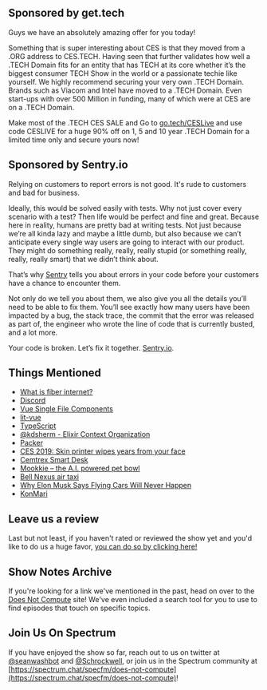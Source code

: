 ## Sponsored by get.tech

Guys we have an absolutely amazing offer for you today!

Something that is super interesting about CES is that they moved from a .ORG address to CES.TECH.
 Having seen that further validates how well a .TECH Domain fits for an entity that has TECH at its core whether it’s the biggest consumer TECH Show in the world or a passionate techie like yourself.
We highly recommend securing your very own .TECH Domain. Brands such as Viacom and Intel have moved to a .TECH Domain. Even start-ups with over 500 Million in funding, many of which were at CES are on a .TECH Domain.
 
Make most of the .TECH CES SALE and Go to [go.tech/CESLive](https://go.tech/CESLive) and use code CESLIVE for a huge 90% off on 1, 5 and 10 year .TECH Domain for a limited time only and secure yours now!


## Sponsored by Sentry.io

Relying on customers to report errors is not good. It's rude to customers and bad for business.

Ideally, this would be solved easily with tests. Why not just cover every scenario with a test? Then life would be perfect and fine and great. Because here in reality, humans are pretty bad at writing tests. Not just because we’re all kinda lazy and maybe a little dumb, but also because we can’t anticipate every single way users are going to interact with our product. They might do something really, really, really stupid (or something really, really, really smart) that we didn’t think about.

That’s why [Sentry](https://www.sentry.io) tells you about errors in your code before your customers have a chance to encounter them.

Not only do we tell you about them, we also give you all the details you’ll need to be able to fix them. You’ll see exactly how many users have been impacted by a bug, the stack trace, the commit that the error was released as part of, the engineer who wrote the line of code that is currently busted, and a lot more.

Your code is broken. Let’s fix it together. [Sentry.io](https://www.sentry.io).

## Things Mentioned

- [What is fiber internet?](https://www.attinternetservice.com/resources/fiber-vs-dsl/)
- [Discord](https://discordapp.com/)
- [Vue Single File Components](https://vuejs.org/v2/guide/single-file-components.html)
- [lit-vue](https://github.com/egoist/lit-vue)
- [TypeScript](https://www.typescriptlang.org/)
- [@kdsherm - Elixir Context Organization](https://spectrum.chat/?t=c61deda5-98ff-487c-b25f-4c806829940d)
- [Packer](https://www.packer.io/intro/)
- [CES 2019: Skin printer wipes years from your face
](https://www.bbc.com/news/av/technology-46831270/ces-2019-skin-printer-wipes-years-from-your-face)
- [Cemtrex Smart Desk](https://smartestdesk.com/)
- [Mookkie – the A.I. powered pet bowl](https://www.mookkie.com/)
- [Bell Nexus air taxi](https://www.cnet.com/roadshow/news/the-bell-nexus-air-taxi-concept-could-be-ubers-first-flying-car/)
- [Why Elon Musk Says Flying Cars Will Never Happen](https://www.inc.com/thompson-wall/why-elon-musk-says-flying-cars-will-never-happen.html)
- [KonMari](https://konmari.com/)

## Leave us a review

Last but not least, if you haven't rated or reviewed the show yet and you'd like to do us a huge favor, [you can do so by clicking here!](https://itunes.apple.com/us/podcast/does-not-compute/id1048731980?mt=2)

## Show Notes Archive

If you're looking for a link we've mentioned in the past, head on over to the [Does Not Compute](https://dnc.show) site! We've even included a search tool for you to use to find episodes that touch on specific topics.

## Join Us On Spectrum

If you have enjoyed the show so far, reach out to us on twitter at [@seanwashbot](https://twitter.com/seanwashbot) and [@Schrockwell](https://twitter.com/schrockwell), or join us in the Spectrum community at [https://spectrum.chat/specfm/does-not-compute](https://spectrum.chat/specfm/does-not-compute)!
